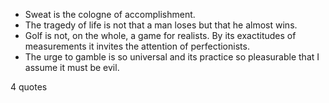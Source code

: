  - Sweat is the cologne of accomplishment.
 - The tragedy of life is not that a man loses but that he almost wins.
 - Golf is not, on the whole, a game for realists. By its exactitudes of measurements it invites the attention of perfectionists.
 - The urge to gamble is so universal and its practice so pleasurable that I assume it must be evil.

4 quotes